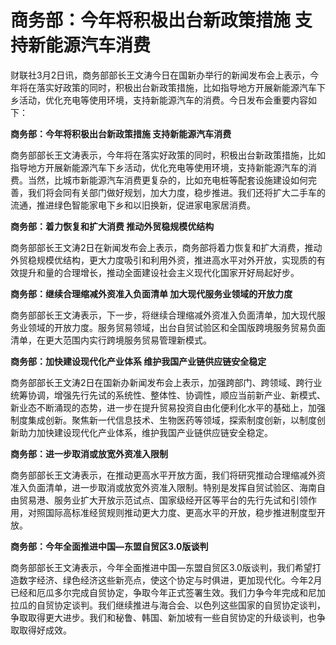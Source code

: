 # 商务部：今年将积极出台新政策措施 支持新能源汽车消费

财联社3月2日讯，商务部部长王文涛今日在国新办举行的新闻发布会上表示，今年将在落实好政策的同时，积极出台新政策措施，比如指导地方开展新能源汽车下乡活动，优化充电等使用环境，支持新能源汽车的消费。今日发布会重要内容如下：

**商务部：今年将积极出台新政策措施 支持新能源汽车消费**

商务部部长王文涛表示，今年将在落实好政策的同时，积极出台新政策措施，比如指导地方开展新能源汽车下乡活动，优化充电等使用环境，支持新能源汽车的消费。当然，比城市新能源汽车消费更复杂的，比如充电桩等配套设施建设如何完善，我们将会同有关部门做好规划，加大力度，稳步推进。我们还将扩大二手车的流通，推进绿色智能家电下乡和以旧换新，促进家电家居消费。

**商务部：着力恢复和扩大消费 推动外贸稳规模优结构**

商务部部长王文涛2日在新闻发布会上表示，商务部将着力恢复和扩大消费，推动外贸稳规模优结构，更大力度吸引和利用外资，推进高水平对外开放，实现质的有效提升和量的合理增长，推动全面建设社会主义现代化国家开好局起好步。

**商务部：继续合理缩减外资准入负面清单 加大现代服务业领域的开放力度**

商务部部长王文涛表示，下一步，将继续合理缩减外资准入负面清单，加大现代服务业领域的开放力度。服务贸易领域，出台自贸试验区和全国版跨境服务贸易负面清单，在更大范围内实行跨境服务贸易管理新模式。

**商务部：加快建设现代化产业体系 维护我国产业链供应链安全稳定**

商务部部长王文涛2日在国新办新闻发布会上表示，加强跨部门、跨领域、跨行业统筹协调，增强先行先试的系统性、整体性、协调性，顺应当前新产业、新模式、新业态不断涌现的态势，进一步在提升贸易投资自由化便利化水平的基础上，加强制度集成创新。聚焦新一代信息技术、生物医药等领域，探索制度创新，以制度创新助力加快建设现代化产业体系，维护我国产业链供应链安全稳定。

**商务部：进一步取消或放宽外资准入限制**

商务部部长王文涛表示，在推动更高水平开放方面，我们将研究推动合理缩减外资准入负面清单，进一步取消或放宽外资准入限制。特别是发挥自贸试验区、海南自由贸易港、服务业扩大开放示范试点、国家级经开区等平台的先行先试和引领作用，对照国际高标准经贸规则推动更大力度、更高水平的开放，稳步推进制度型开放。

**商务部：今年全面推进中国—东盟自贸区3.0版谈判**

商务部部长王文涛表示，今年全面推进中国—东盟自贸区3.0版谈判，我们希望打造数字经济、绿色经济这些新亮点，使这个协定与时俱进，更加现代化。今年2月已经和厄瓜多尔完成自贸协定，争取今年正式签署生效。我们力争今年完成和尼加拉瓜的自贸协定谈判。我们继续推进与海合会、以色列这些国家的自贸协定谈判，争取取得更大进步。我们和秘鲁、韩国、新加坡有一些自贸协定的升级谈判，也争取取得好成效。

